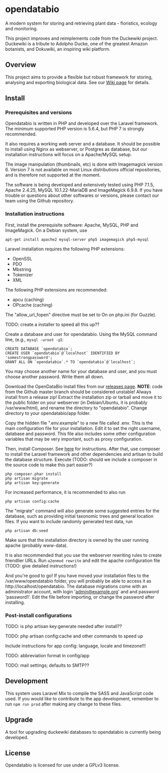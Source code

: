 # opendatabio
A modern system for storing and retrieving plant data - floristics, ecology and monitoring.

This project improves and reimplements code from the Duckewiki project. Duckewiki is a tribute to Adolpho Ducke,
one of the greatest Amazon botanists, and Dokuwiki, an inspiring wiki platform.

## Overview
This project aims to provide a flexible but robust framework for storing, analysing and exporting biological data.
See our [Wiki page](../../wiki) for details.

## Install
### Prerequisites and versions
Opendatabio is written in PHP and developed over the Laravel framework. 
The minimum supported PHP version is 5.6.4, but PHP 7 is 
strongly recommended. 

It also requires a working web server and a database. It should be possible to install using Nginx 
as webserver, or Postgres as database, but our installation instructions will focus on a Apache/MySQL
setup.

The image manipulation (thumbnails, etc) is done with Imagemagick version 6. Version 7 is not available on 
most Linux distributions official repositories, and is therefore not supported at the moment.

The software is being developed and extensively tested using PHP 7.1.5, Apache 2.4.25, 
MySQL 10.1.22-MariaDB and ImageMagick 6.9.8. If you have trouble or questions about other softwares or versions, please
contact our team using the Github repository.

### Installation instructions
First, install the prerequisite software: Apache, MySQL, PHP and ImageMagick.
On a Debian system, use

```
apt-get install apache2 mysql-server php5 imagemagick php5-mysql
```

Laravel installation requires the following PHP extensions:
- OpenSSL
- PDO
- Mbstring
- Tokenizer
- XML

The following PHP extensions are recommended:
- apcu (caching)
- OPcache (caching)

The "allow\_url\_fopen" directive must be set to On on php.ini (for Guzzle).

TODO: create a installer to speed all this up??

Create a database and user for opendatabio. Using the MySQL command line, (e.g., `mysql -uroot -p`):

```
CREATE DATABASE `opendatabio`;
CREATE USER `opendatabio`@`localhost` IDENTIFIED BY 'somestrongpassword';
GRANT ALL ON `opendatabio`.* TO `opendatabio`@`localhost`;
```

You may choose another name for your database and user, and you must choose another password. Write them all down.

Download the OpenDataBio install files from our [releases page](../../releases).
**NOTE**: code from the Github master branch should be considered unstable! Always install from a release zip!
Extract the installation zip or tarball and move it to the public folder on your webserver (in Debian/Ubuntu,
it is probably /var/www/html), and rename the directory to "opendatabio". Change directory to your opendatabio/app folder.

Copy the hidden file ".env.example" to a new file called .env. This is the 
main configuration file for your installation. Edit it to set the right username, database and
password. This file also includes some other configuration variables that may be very important,
such as proxy configuration.

Then, install Composer. See [here](https://getcomposer.org/download/) for instructions. After that, use
composer to install the Laravel framework and other dependencies and artisan to build the database structure.
Execute (TODO: should we include a composer in the source code to make this part easier?)

```
php composer.phar install
php artisan migrate
php artisan key:generate
```

For increased performance, it is recommended to also run
```
php artisan config:cache
```

The "migrate" command will also generate some suggested entries for the database, such as providing
initial taxonomic trees and general location files. If you want to include randomly generated test data, run

```
php artisan db:seed
```

Make sure that the installation directory is owned by the user running apache (probably www-data).

It is also recommended that you use the webserver rewriting rules to create friendlier URLs.
Run `a2enmod rewrite` and edit the apache configuration file (TODO: give detailed instructions!)

And you're good to go! If you have moved your installation files to the /var/www/opendatabio folder, you will probably
be able to access it as http://localhost/opendatabio. The database migrations come with an administrator account, with
login 'admin@example.org' and and password 'password1'. Edit the file before importing, or change the password after 
installing.

### Post-install configurations
TODO: is php artisan key:generate needed after install??

TODO: php artisan config:cache and other commands to speed up

Include instructions for app config: language, locale and timezone!!! 

TODO: abbreviation format in config/app

TODO: mail settings; defaults to SMTP??

## Development

This system uses Laravel Mix to compile the SASS and JavaScript code used. 
If you would like to contribute to the app development,
remember to run `npm run prod` after making any change to these files.

## Upgrade
A tool for upgrading duckewiki databases to opendatabio is currently being developed.

## License
Opendatabio is licensed for use under a GPLv3 license.
